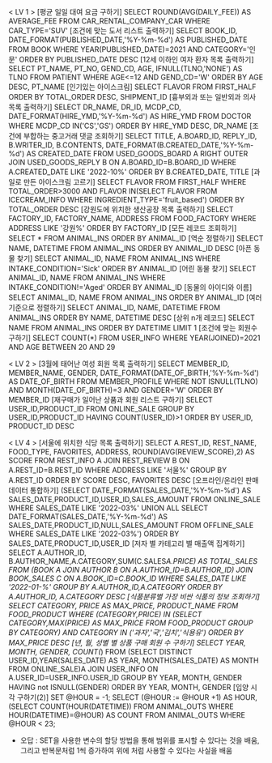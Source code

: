 < LV 1 >
[평균 일일 대여 요금 구하기]
SELECT ROUND(AVG(DAILY_FEE)) AS AVERAGE_FEE FROM CAR_RENTAL_COMPANY_CAR WHERE CAR_TYPE='SUV'
[조건에 맞는 도서 리스트 출력하기]
SELECT BOOK_ID, DATE_FORMAT(PUBLISHED_DATE,'%Y-%m-%d') AS PUBLISHED_DATE FROM BOOK WHERE YEAR(PUBLISHED_DATE)=2021 AND CATEGORY='인문' ORDER BY PUBLISHED_DATE DESC
[12세 이하인 여자 환자 목록 출력하기]
SELECT PT_NAME, PT_NO, GEND_CD, AGE, IFNULL(TLNO,'NONE') AS TLNO FROM PATIENT WHERE AGE<=12 AND GEND_CD='W' ORDER BY AGE DESC, PT_NAME
[인기있는 아이스크림]
SELECT FLAVOR FROM FIRST_HALF ORDER BY TOTAL_ORDER DESC, SHIPMENT_ID
[흉부외과 또는 일반외과 의사 목록 출력하기]
SELECT DR_NAME, DR_ID, MCDP_CD, DATE_FORMAT(HIRE_YMD,'%Y-%m-%d') AS HIRE_YMD FROM DOCTOR WHERE MCDP_CD IN('CS','GS') ORDER BY HIRE_YMD DESC, DR_NAME
[조건에 부합하는 중고거래 댓글 조회하기]
SELECT TITLE, A.BOARD_ID, REPLY_ID, B.WRITER_ID, B.CONTENTS, DATE_FORMAT(B.CREATED_DATE,'%Y-%m-%d') AS CREATED_DATE FROM USED_GOODS_BOARD A RIGHT OUTER JOIN USED_GOODS_REPLY B ON A.BOARD_ID=B.BOARD_ID WHERE A.CREATED_DATE LIKE '2022-10%' ORDER BY B.CREATED_DATE, TITLE
[과일로 만든 아이스크림 고르기]
SELECT FLAVOR FROM FIRST_HALF WHERE TOTAL_ORDER>3000 AND FLAVOR IN(SELECT FLAVOR FROM ICECREAM_INFO WHERE INGREDIENT_TYPE='fruit_based') ORDER BY TOTAL_ORDER DESC
[강원도에 위치한 생산공장 목록 출력하기]
SELECT FACTORY_ID, FACTORY_NAME, ADDRESS FROM FOOD_FACTORY WHERE ADDRESS LIKE '강원%' ORDER BY FACTORY_ID
[모든 레코드 조회하기]
SELECT * FROM ANIMAL_INS ORDER BY ANIMAL_ID
[역순 정렬하기]
SELECT NAME, DATETIME FROM ANIMAL_INS ORDER BY ANIMAL_ID DESC
[아픈 동물 찾기]
SELECT ANIMAL_ID, NAME FROM ANIMAL_INS WHERE INTAKE_CONDITION='Sick' ORDER BY ANIMAL_ID
[어린 동물 찾기]
SELECT ANIMAL_ID, NAME FROM ANIMAL_INS WHERE INTAKE_CONDITION!='Aged' ORDER BY ANIMAL_ID
[동물의 아이디와 이름]
SELECT ANIMAL_ID, NAME FROM ANIMAL_INS ORDER BY ANIMAL_ID
[여러 기준으로 정렬하기]
SELECT ANIMAL_ID, NAME, DATETIME FROM ANIMAL_INS ORDER BY NAME, DATETIME DESC
[상위 n개 레코드]
SELECT NAME FROM ANIMAL_INS ORDER BY DATETIME LIMIT 1
[조건에 맞는 회원수 구하기]
SELECT COUNT(*) FROM USER_INFO WHERE YEAR(JOINED)=2021 AND AGE BETWEEN 20 AND 29

< LV 2 >
[3월에 태어난 여성 회원 목록 출력하기]
SELECT MEMBER_ID, MEMBER_NAME, GENDER, DATE_FORMAT(DATE_OF_BIRTH,'%Y-%m-%d') AS DATE_OF_BIRTH FROM MEMBER_PROFILE WHERE NOT ISNULL(TLNO) AND MONTH(DATE_OF_BIRTH)=3 AND GENDER='W' ORDER BY MEMBER_ID
[재구매가 일어난 상품과 회원 리스트 구하기]
SELECT USER_ID,PRODUCT_ID FROM ONLINE_SALE GROUP BY USER_ID,PRODUCT_ID HAVING COUNT(USER_ID)>1 ORDER BY USER_ID, PRODUCT_ID DESC

< LV 4 >
[서울에 위치한 식당 목록 출력하기]
SELECT A.REST_ID, REST_NAME, FOOD_TYPE, FAVORITES, ADDRESS, ROUND(AVG(REVIEW_SCORE),2) AS SCORE FROM REST_INFO A JOIN REST_REVIEW B ON A.REST_ID=B.REST_ID WHERE ADDRESS LIKE '서울%' GROUP BY A.REST_ID ORDER BY SCORE DESC, FAVORITES DESC
[오프라인/온라인 판매 데이터 통합하기]
(SELECT DATE_FORMAT(SALES_DATE,'%Y-%m-%d') AS SALES_DATE,PRODUCT_ID,USER_ID,SALES_AMOUNT 
FROM ONLINE_SALE 
WHERE SALES_DATE LIKE '2022-03%'
UNION ALL
SELECT DATE_FORMAT(SALES_DATE,'%Y-%m-%d') AS SALES_DATE,PRODUCT_ID,NULL,SALES_AMOUNT 
FROM OFFLINE_SALE
WHERE SALES_DATE LIKE '2022-03%')
ORDER BY SALES_DATE,PRODUCT_ID,USER_ID
[저자 별 카테고리 별 매출액 집계하기]
SELECT A.AUTHOR_ID, B.AUTHOR_NAME,A.CATEGORY,SUM(C.SALES*A.PRICE) AS TOTAL_SALES
FROM (BOOK A JOIN AUTHOR B ON A.AUTHOR_ID=B.AUTHOR_ID) JOIN BOOK_SALES C ON A.BOOK_ID=C.BOOK_ID
WHERE SALES_DATE LIKE '2022-01-%' 
GROUP BY A.AUTHOR_ID,A.CATEGORY
ORDER BY A.AUTHOR_ID, A.CATEGORY DESC
[식품분류별 가장 비싼 식품의 정보 조회하기]
SELECT CATEGORY,  PRICE AS MAX_PRICE, PRODUCT_NAME FROM FOOD_PRODUCT WHERE (CATEGORY,PRICE) IN (SELECT CATEGORY,MAX(PRICE) AS MAX_PRICE FROM FOOD_PRODUCT GROUP BY CATEGORY) AND CATEGORY IN ('과자','국','김치','식용유') ORDER BY MAX_PRICE DESC
[년, 월, 성별 별 상품 구매 회원 수 구하기]
SELECT YEAR, MONTH, GENDER, COUNT(*) FROM (SELECT DISTINCT USER_ID,YEAR(SALES_DATE) AS YEAR, MONTH(SALES_DATE) AS MONTH FROM ONLINE_SALE)A JOIN USER_INFO ON A.USER_ID=USER_INFO.USER_ID GROUP BY YEAR, MONTH, GENDER HAVING not ISNULL(GENDER) ORDER BY YEAR, MONTH, GENDER
[입양 시각 구하기(2)]
SET @HOUR = -1;
SELECT (@HOUR := @HOUR +1) AS HOUR,
    (SELECT COUNT(HOUR(DATETIME)) 
    FROM ANIMAL_OUTS 
    WHERE HOUR(DATETIME)=@HOUR) AS COUNT 
    FROM ANIMAL_OUTS
WHERE @HOUR < 23;
- 오답 : SET을 사용한 변수의 할당 방법을 통해 범위를 표시할 수 있다는 것을 배움, 그리고 반복문처럼 1씩 증가하여 위에 처럼 사용할 수 있다는 사실을 배움
  

